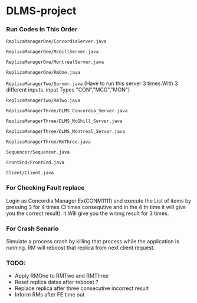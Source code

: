 # DLMS-project

### Run Codes In This Order

`ReplicaManagerOne/ConcordiaServer.java`

`ReplicaManagerOne/McGillServer.java`

`ReplicaManagerOne/MontrealServer.java`

`ReplicaManagerOne/RmOne.java`

`ReplicaManagerTwo/Server.java` (Have to run this server 3 times.With 3 different inputs. input Types "CON","MCG","MON")

`ReplicaManagerTwo/RmTwo.java`

`ReplicaManagerThree/DLMS_Concordia_Server.java`

`ReplicaManagerThree/DLMS_McGhill_Server.java`

`ReplicaManagerThree/DLMS_Montreal_Server.java`

`ReplicaManagerThree/RmThree.java`

`Sequencer/Sequencer.java`

`FrontEnd/FrontEnd.java`

`Client/Client.java`




### For Checking Fault replace 
Login as Concordia Manager Ex(CONM1111) and execute the List of items by pressing 3 for 4 times (3 times consequtive and in the 4 th time it will give you the correct result). it Will give you the wrong result for 3 times.

### For Crash Senario
Simulate a process crash by killing that process while the application is running. RM will reboost that replica from next client request.

### TODO:
* Apply RMOne to RMTwo and RMThree
* Reset replica datas after reboost ?
* Replace replica after three consecutive incorrect result
* Inform RMs after FE time out

